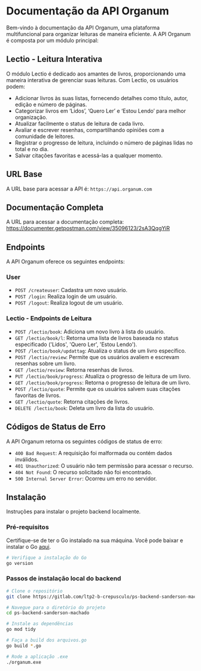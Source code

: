 # Documentação da API Organum

Bem-vindo à documentação da API Organum, uma plataforma multifuncional para organizar leituras de maneira eficiente. A API Organum é composta por um módulo principal:

## Lectio - Leitura Interativa

O módulo Lectio é dedicado aos amantes de livros, proporcionando uma maneira interativa de gerenciar suas leituras. Com Lectio, os usuários podem:

- Adicionar livros às suas listas, fornecendo detalhes como título, autor, edição e número de páginas.
- Categorizar livros em ‘Lidos’, ‘Quero Ler’ e ‘Estou Lendo’ para melhor organização.
- Atualizar facilmente o status de leitura de cada livro.
- Avaliar e escrever resenhas, compartilhando opiniões com a comunidade de leitores.
- Registrar o progresso de leitura, incluindo o número de páginas lidas no total e no dia.
- Salvar citações favoritas e acessá-las a qualquer momento.

## URL Base

A URL base para acessar a API é: `https://api.organum.com`

## Documentação Completa

A URL para acessar a documentação completa: https://documenter.getpostman.com/view/35096123/2sA3QqgYiR

## Endpoints

A API Organum oferece os seguintes endpoints:

### User
- `POST /createuser`: Cadastra um novo usuário.
- `POST /login`: Realiza login de um usuário.
- `POST /logout`: Realiza logout de um usuário.

### Lectio - Endpoints de Leitura
- `POST /lectio/book`: Adiciona um novo livro à lista do usuário.
- `GET /lectio/book/l`: Retorna uma lista de livros baseada no status especificado ('Lidos', 'Quero Ler', 'Estou Lendo').
- `POST /lectio/book/updattag`: Atualiza o status de um livro específico.
- `POST /lectio/review`: Permite que os usuários avaliem e escrevam resenhas sobre um livro.
- `GET /lectio/review`: Retorna resenhas de livros.
- `PUT /lectio/book/progress`: Atualiza o progresso de leitura de um livro.
- `GET /lectio/book/progress`: Retorna o progresso de leitura de um livro.
- `POST /lectio/quote`: Permite que os usuários salvem suas citações favoritas de livros.
- `GET /lectio/quote`: Retorna citações de livros.
- `DELETE /lectio/book`: Deleta um livro da lista do usuário.


## Códigos de Status de Erro

A API Organum retorna os seguintes códigos de status de erro:

- `400 Bad Request`: A requisição foi malformada ou contém dados inválidos.
- `401 Unauthorized`: O usuário não tem permissão para acessar o recurso.
- `404 Not Found`: O recurso solicitado não foi encontrado.
- `500 Internal Server Error`: Ocorreu um erro no servidor.

## Instalação

Instruções para instalar o projeto backend localmente.

### Pré-requisitos

Certifique-se de ter o Go instalado na sua máquina. Você pode baixar e instalar o Go [aqui](https://golang.org/dl/).

```bash
# Verifique a instalação do Go
go version
```

### Passos de instalação local do backend

```bash
# Clone o repositório
git clone https://gitlab.com/ltp2-b-crepusculo/ps-backend-sanderson-machado.git

# Navegue para o diretório do projeto
cd ps-backend-sanderson-machado

# Instale as dependências
go mod tidy

# Faça a build dos arquivos.go
go build *.go

# Rode a aplicação .exe
./organum.exe
